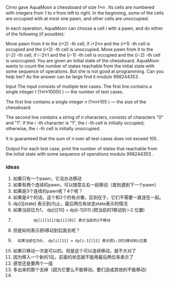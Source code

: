 Cirno gave AquaMoon a chessboard of size 1×𝑛
. Its cells are numbered with integers from 1
 to 𝑛
 from left to right. In the beginning, some of the cells are occupied with at most one pawn, and other cells are unoccupied.

In each operation, AquaMoon can choose a cell 𝑖
 with a pawn, and do either of the following (if possible):

Move pawn from it to the (𝑖+2)
-th cell, if 𝑖+2≤𝑛
 and the (𝑖+1)
-th cell is occupied and the (𝑖+2)
-th cell is unoccupied.
Move pawn from it to the (𝑖−2)
-th cell, if 𝑖−2≥1
 and the (𝑖−1)
-th cell is occupied and the (𝑖−2)
-th cell is unoccupied.
You are given an initial state of the chessboard. AquaMoon wants to count the number of states reachable from the initial state with some sequence of operations. But she is not good at programming. Can you help her? As the answer can be large find it modulo 998244353
.

Input
The input consists of multiple test cases. The first line contains a single integer 𝑡
 (1≤𝑡≤10000
) — the number of test cases.

The first line contains a single integer 𝑛
 (1≤𝑛≤105
) — the size of the chessboard.

The second line contains a string of 𝑛
 characters, consists of characters "0" and "1". If the 𝑖
-th character is "1", the 𝑖
-th cell is initially occupied; otherwise, the 𝑖
-th cell is initially unoccupied.

It is guaranteed that the sum of 𝑛
 over all test cases does not exceed 105
.

Output
For each test case, print the number of states that reachable from the initial state with some sequence of operations modulo 998244353
.

### ideas
1. 如果只有一个pawn，它没办法移动
2. 如果有两个连续的pawn，可以随意左右一起移动（直到遇到下一个pawn）
3. 如果是3个连续的pawn呢？4个呢？
4. 如果是4个的话，这个和2个的有点像，区别在于，它们不需要一直连在一起。
5. dp[i][state] 表示到i为止，最后两位有状态state表示的情况
6. 如果当前位为1， dp[i][10] = dp[i-1][01] (把当前的1移动到 i-2 位置)
7.              dp[i][11]/dp[i][01] 表示当前的1不移动
8.  但是如何表示把i移动到后面去呢？
9.       如果当前位为0， dp[i][11] = dp[i-1][11] 表示把i-2的1移动到i位置
10. 如果只移动一次是可以的。但是这个可以连续移动，就不大对了
11. 因为移入一个新的1后，前面的状态就不能用最后两位来表示了
12. 感觉还是要两个一组
13. 多出来的那个去掉（因为它要么不能移动，要们造成其他的不能移动）
14. 